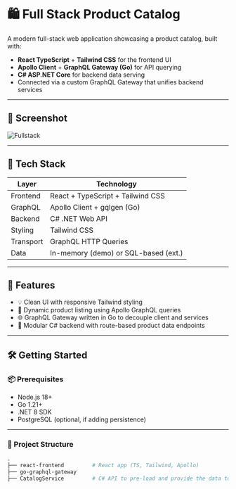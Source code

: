 # 🛍️ Full Stack Product Catalog

A modern full-stack web application showcasing a product catalog, built with:

- **React TypeScript** + **Tailwind CSS** for the frontend UI
- **Apollo Client** + **GraphQL Gateway (Go)** for API querying
- **C# ASP.NET Core** for backend data serving
- Connected via a custom GraphQL Gateway that unifies backend services

---

## 📸 Screenshot

![Fullstack](https://github.com/user-attachments/assets/3fd8d8ee-4b7a-4800-aa1f-cba8a75a4c1b)

---

## 🧩 Tech Stack

| Layer     | Technology                          |
|-----------|-------------------------------------|
| Frontend  | React + TypeScript + Tailwind CSS   |
| GraphQL   | Apollo Client + gqlgen (Go)         |
| Backend   | C# .NET Web API                     |
| Styling   | Tailwind CSS                        |
| Transport | GraphQL HTTP Queries                |
| Data      | In-memory (demo) or SQL-based (ext.)|

---

## 🚀 Features

- 💡 Clean UI with responsive Tailwind styling
- 🔎 Dynamic product listing using Apollo GraphQL queries
- 🌐 GraphQL Gateway written in Go to decouple client and services
- 🧱 Modular C# backend with route-based product data endpoints

---

## 🛠️ Getting Started

### 📦 Prerequisites

- Node.js 18+
- Go 1.21+
- .NET 8 SDK
- PostgreSQL (optional, if adding persistence)

---

### 📁 Project Structure

```bash
.
├── react-frontend         # React app (TS, Tailwind, Apollo)
├── go-graphql-gateway
├── CatalogService         # C# API to pre-load and provide the data to the Go microservice
